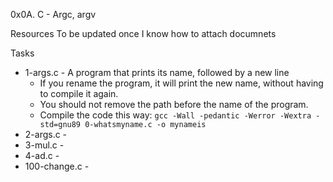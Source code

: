 0x0A. C - Argc, argv

Resources To be updated once I know how to attach documnets

Tasks
- 1-args.c - A program that prints its name, followed by a new line
    - If you rename the program, it will print the new name, without having to compile it again.
    - You should not remove the path before the name of the program.
    - Compile the code this way: `gcc -Wall -pedantic -Werror -Wextra -std=gnu89 0-whatsmyname.c -o mynameis`
- 2-args.c - 
- 3-mul.c - 
- 4-ad.c - 
- 100-change.c - 



